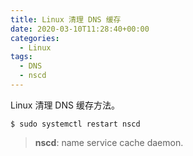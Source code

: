 ```yaml
---
title: Linux 清理 DNS 缓存
date: 2020-03-10T11:28:40+00:00
categories:
  - Linux
tags:
  - DNS
  - nscd
---
```


Linux 清理 DNS 缓存方法。

<!--more-->

```shell
$ sudo systemctl restart nscd
```

> **nscd**: name service cache daemon.

